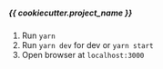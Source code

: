 ##### {{ cookiecutter.project_name }}

1. Run `yarn`
2. Run `yarn dev` for dev or `yarn start`
3. Open browser at `localhost:3000`